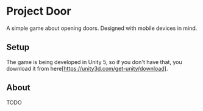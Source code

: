 # Project Door
A simple game about opening doors. Designed with mobile devices in mind.

## Setup
The game is being developed in Unity 5, so if you don't have that, you download it from here[https://unity3d.com/get-unity/download].

## About
TODO